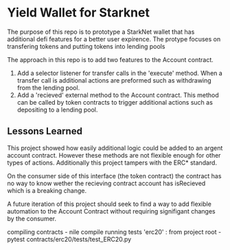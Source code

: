 # Yield Wallet for Starknet

The purpose of this repo is to prototype a StarkNet wallet that has additional defi features for a better user expirence. The protype focuses on transfering tokens and putting tokens into lending pools

The approach in this repo is to add two features to the Account contract.
1. Add a selector listener for transfer calls in the 'execute' method. When a transfer call is additional actions are preformed such as withdrawing from the lending pool.
2. Add a 'recieved' external method to the Account contract. This method can be called by token contracts to trigger additional actions such as depositing to a lending pool.

## Lessons Learned

This project showed how easily additional logic could be added to an argent account contract. However these methods are not flexible enough for other types of actions. Additionally this project tampers with the ERC* standard. 

On the consumer side of this interface (the token contract) the contract has no way to know wether the recieving contract account has isRecieved which is a breaking change. 

A future iteration of this project should seek to find a way to add flexible automation to the Account Contract without requiring signifigant changes by the consumer.

compiling contracts - nile compile
running tests
'erc20' : from project root - pytest contracts/erc20/tests/test_ERC20.py

